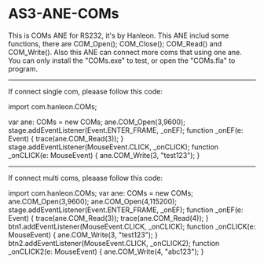 # AS3-ANE-COMs
This is COMs ANE for RS232, it's by Hanleon.
This ANE includ some functions, there are COM_Open(); COM_Close(); COM_Read() and COM_Write().
Also this ANE can connect more coms that using one ane.
You can only install the "COMs.exe" to test, or open the "COMs.fla" to program.

-----------------------------------------------------------------------------
If connect single com, pleaase follow this code:

import com.hanleon.COMs;

var ane: COMs = new COMs;
ane.COM_Open(3,9600);
stage.addEventListener(Event.ENTER_FRAME, _onEF);
function _onEF(e: Event)
{
	trace(ane.COM_Read(3));
}
stage.addEventListener(MouseEvent.CLICK, _onCLICK);
function _onCLICK(e: MouseEvent)
{
	ane.COM_Write(3, "test123");
}

-----------------------------------------------------------------------------
If connect multi coms, pleaase follow this code:

import com.hanleon.COMs;
var ane: COMs = new COMs;
ane.COM_Open(3,9600);
ane.COM_Open(4,115200);
stage.addEventListener(Event.ENTER_FRAME, _onEF);
function _onEF(e: Event)
{
	trace(ane.COM_Read(3));
  	trace(ane.COM_Read(4));
}
btn1.addEventListener(MouseEvent.CLICK, _onCLICK);
function _onCLICK(e: MouseEvent)
{
	ane.COM_Write(3, "test123");
}
btn2.addEventListener(MouseEvent.CLICK, _onCLICK2);
function _onCLICK2(e: MouseEvent)
{
	ane.COM_Write(4, "abc123");
}
